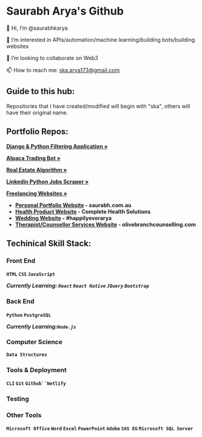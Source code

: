 # Saurabh Arya's Github

👋 Hi, I’m @saurabhkarya

👀 I’m interested in APIs/automation/machine learning/building bots/building websites

💞️ I’m looking to collaborate on Web3

📫 How to reach me: ska.arya173@gmail.com


## Guide to this hub:

Repositories that I have created/modified will begin with "ska", others will have their original name.


## Portfolio Repos:

<a href="https://github.com/saurabhkarya/ska-filtering-application"><strong>Django & Python Filtering Application »</strong></a>

<a href="https://github.com/saurabhkarya/ska-alpaca-trading-bot"><strong>Alpaca Trading Bot »</strong></a>

<a href="https://github.com/saurabhkarya/ska-realestate-api"><strong>Real Estate Algorithm »</strong></a>

<a href="https://github.com/saurabhkarya/ska-linkedin-scraper"><strong>Linkedin Python Jobs Scraper »</strong></a>

<a href="https://www.saurabh.com.au"><strong>Freelancing Websites »</strong></a>
<ul>
  <li><a href="https://github.com/saurabhkarya/saurabh.com.au"><strong>Personal Portfolio Website</a> - saurabh.com.au</li>
  <li><a href="https://github.com/saurabhkarya/completehealthsolutions.org"><strong>Health Product Website</a> - Complete Health Solutions</li>
  <li><a href="https://github.com/saurabhkarya/happilyeverarya.com"><strong>Wedding Website</a> - #happilyeverarya</li>
  <li><a href="https://github.com/saurabhkarya/"><strong>Therapist/Counsellor Services Website</a> - olivebranchcounselling.com</li>
</ul>
    
<p></p>
<p></p>
<p></p>

## Techinical Skill Stack:

### Front End

`HTML` `CSS` `JavaScript` 

_Currently Learning: `React` `React Native` `JQuery` `Bootstrap`_

### Back End

`Python` `PostgreSQL`

_Currently Learning:`Node.js`_

### Computer Science

`Data Structures`

### Tools & Deployment

`CLI` `Git` `Github``Netlify`

### Testing



### Other Tools

`Microsoft Office` `Word` `Excel` `PowerPoint` `Adobe`
`SAS EG` `Microsoft SQL Server`

<!---
saurabhkarya/saurabhkarya is a ✨ special ✨ repository because its `README.md` (this file) appears on your GitHub profile.
You can click the Preview link to take a look at your changes.
--->


